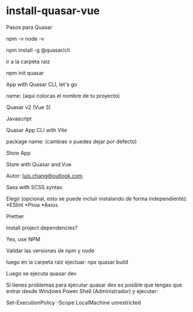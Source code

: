 # install-quasar-vue

Pasos para Quasar

npm -v
node -v

npm install -g @quasar/cli

ir a la carpeta raiz

npm init quasar

App with Quasar CLI, let's go

name: (aquí colocas el nombre de tu proyecto)

Quasar v2 (Vue 3)

Javascript

Quasar App CLI with Vite

package name: (cambias o puedes dejar por defecto)

Store App

Store with Quasar and Vue

Autor: luis.chang@outlook.com

Sass with SCSS syntax

Elegir (opcional, esto se puede incluir instalando de forma independiente):
*ESlint
*Pinia
*Axios

Prettier

Install project dependencies?

Yes, use NPM


Validar las versiones de npm y node

luego en la carpeta raiz ejectuar: npx quasar build

Luego se ejecuta quasar dev

Si tienes problemas para ejecutar quasar dev es posible que tengas que entrar desde Windows Power Shell (Administrador) y ejecutar:

Set-ExecutionPolicy -Scope LocalMachine unrestricted
